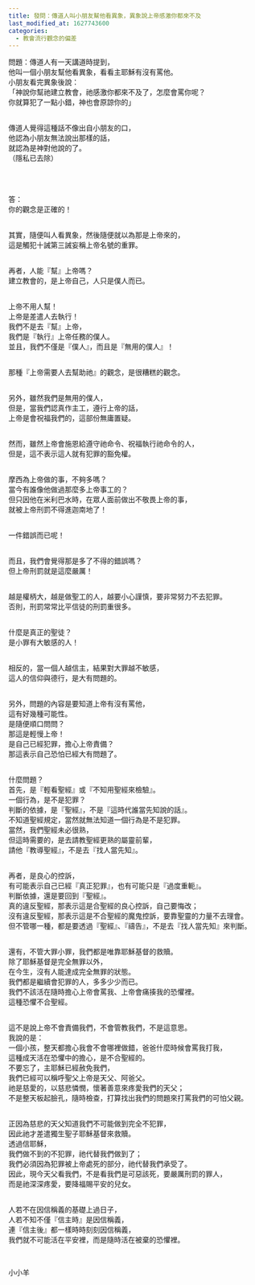 ```yaml
---
title: 發問：傳道人叫小朋友幫他看異象，異象說上帝感激你都來不及
last_modified_at: 1627743600
categories:
  - 教會流行觀念的偏差
---
```


<p>問題：傳道人有一天講道時提到，<br>
他叫一個小朋友幫他看異象，看看主耶穌有沒有罵他。<br>
小朋友看完異象後說：<br>
「神說你幫祂建立教會，祂感激你都來不及了，怎麼會罵你呢？<br>
你就算犯了一點小錯，神也會原諒你的」</p>

<p><br>
傳道人覺得這種話不像出自小朋友的口，<br>
他認為小朋友無法說出那樣的話，<br>
就認為是神對他說的了。<br>
（隱私已去除）</p>

<p>&nbsp;</p>

<p><br>
答：<br>
你的觀念是正確的！<br>
&nbsp;</p>

<p>其實，隨便叫人看異象，然後隨便就以為那是上帝來的，<br>
這是觸犯十誡第三誡妄稱上帝名號的重罪。</p>

<p><br>
再者，人能『幫』上帝嗎？<br>
建立教會的，是上帝自己，人只是僕人而已。</p>

<p><br>
上帝不用人幫！<br>
上帝是差遣人去執行！<br>
我們不是去『幫』上帝，<br>
我們是『執行』上帝任務的僕人。<br>
並且，我們不僅是『僕人』，而且是『無用的僕人』！</p>

<p><br>
那種『上帝需要人去幫助祂』的觀念，是很糟糕的觀念。</p>

<p><br>
另外，雖然我們是無用的僕人，<br>
但是，當我們認真作主工，遵行上帝的話，<br>
上帝是會祝福我們的，這部份無庸置疑。</p>

<p><br>
然而，雖然上帝會施恩給遵守祂命令、祝福執行祂命令的人，<br>
但是，這不表示這人就有犯罪的豁免權。</p>

<p><br>
摩西為上帝做的事，不夠多嗎？<br>
當今有誰像他做過那麼多上帝事工的？<br>
但只因他在米利巴水時，在眾人面前做出不敬畏上帝的事，<br>
就被上帝刑罰不得進迦南地了！</p>

<p><br>
一件錯誤而已呢！</p>

<p><br>
而且，我們會覺得那是多了不得的錯誤嗎？<br>
但上帝刑罰就是這麼嚴厲！</p>

<p><br>
越是權柄大，越是做聖工的人，越要小心謹慎，要非常努力不去犯罪。<br>
否則，刑罰常常比平信徒的刑罰重很多。</p>

<p><br>
什麼是真正的聖徒？<br>
是小罪有大敏感的人！</p>

<p><br>
相反的，當一個人越信主，結果對大罪越不敏感，<br>
這人的信仰與德行，是大有問題的。</p>

<p><br>
另外，問題的內容是要知道上帝有沒有罵他，<br>
這有好幾種可能性。<br>
是隨便順口問問？<br>
那這是輕慢上帝！<br>
是自己已經犯罪，擔心上帝責備？<br>
那這表示自己恐怕已經大有問題了。</p>

<p><br>
什麼問題？<br>
首先，是『輕看聖經』或『不知用聖經來檢驗』。<br>
一個行為，是不是犯罪？<br>
判斷的依據，是『聖經』，不是『這時代誰當先知說的話』。<br>
不知道聖經規定，當然就無法知道一個行為是不是犯罪。<br>
當然，我們聖經未必很熟，<br>
但這時需要的，是去請教聖經更熟的屬靈前輩，<br>
請他『教導聖經』，不是去『找人當先知』。</p>

<p><br>
再者，是良心的控訴，<br>
有可能表示自己已經『真正犯罪』，也有可能只是『過度重軛』。<br>
判斷依據，還是要回到『聖經』。<br>
真的違反聖經，那表示這是合聖經的良心控訴，自己要悔改；<br>
沒有違反聖經，那表示這是不合聖經的魔鬼控訴，要靠聖靈的力量不去理會。<br>
但不管哪一種，都是要透過『聖經』、『禱告』，不是去『找人當先知』來判斷。</p>

<p><br>
還有，不管大罪小罪，我們都是唯靠耶穌基督的救贖。<br>
除了耶穌基督是完全無罪以外，<br>
在今生，沒有人能達成完全無罪的狀態。<br>
我們都是繼續會犯罪的人，多多少少而已。<br>
我們不該活在隨時擔心上帝會罵我、上帝會痛揍我的恐懼裡。<br>
這種恐懼不合聖經。</p>

<p><br>
這不是說上帝不會責備我們，不會管教我們，不是這意思。<br>
我說的是：<br>
一個小孩，整天都擔心我會不會哪裡做錯，爸爸什麼時候會罵我打我，<br>
這種成天活在恐懼中的擔心，是不合聖經的。<br>
不要忘了，主耶穌已經赦免我們，<br>
我們已經可以稱呼聖父上帝是天父、阿爸父。<br>
祂是慈愛的，以慈悲憐憫，懷著善意來疼愛我們的天父；<br>
不是整天板起臉孔，隨時檢查，打算找出我們的問題來打罵我們的可怕父親。</p>

<p><br>
正因為慈悲的天父知道我們不可能做到完全不犯罪，<br>
因此祂才差遣獨生聖子耶穌基督來救贖。<br>
透過信耶穌，<br>
我們做不到的不犯罪，祂代替我們做到了；<br>
我們必須因為犯罪被上帝處死的部分，祂代替我們承受了。<br>
因此，現今天父看我們，不是看我們是可惡該死，要嚴厲刑罰的罪人，<br>
而是祂深深疼愛，要降福賜平安的兒女。</p>

<p><br>
人若不在因信稱義的基礎上過日子，<br>
人若不知不僅『信主時』是因信稱義，<br>
連『信主後』都一樣時時刻刻因信稱義，<br>
我們就不可能活在平安裡，而是隨時活在被棄的恐懼裡。</p>

<p>&nbsp;</p>

<p>小小羊</p>

